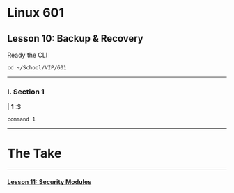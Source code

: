 # Linux 601
## Lesson 10: Backup & Recovery

Ready the CLI

```console
cd ~/School/VIP/601
```

___

### I. Section 1

| **1** :$

```console
command 1
```


___

# The Take


___

#### [Lesson 11: Security Modules](https://github.com/inkVerb/vip/blob/master/601/Lesson-11.md)